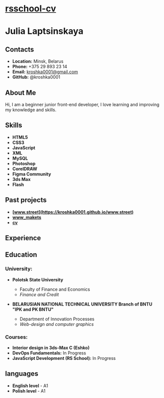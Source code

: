 # __[rsschool-cv](https://kroshka0001.github.io/rsschool-cv/)__

# __Julia Laptsinskaya__

## __Contacts__
- __Location:__ Minsk, Belarus
- __Phone:__ +375 29 893 23 14
- __Email:__ kroshka0001@gmail.com
- __GitHub:__ @kroshka0001

## __About Me__

Hi, I am a beginner junior front-end developer, I love learning and improving my knowledge and skills.

## __Skills__
- __HTML5__
- __CSS3__
- __JavaScript__
- __XML__
- __MySQL__
- __Photoshop__
- __CorelDRAW__
- __Figma Community__
- __3ds Max__
- __Flash__

## __Past projects__
- __[www.street](https://kroshka0001.github.io/www.street)__
- __[www_makets](https://photos.app.goo.gl/T26PkSvmghcUrnPn6)__
- __[cv](https://kroshka0001.github.io/rsschool-cv)__

## __Experience__

## __Education__

### __University:__

- __Polotsk State University__
    - Faculty of Finance and Economics 
	- _Finance and Credit_
	
- __BELARUSIAN NATIONAL TECHNICAL UNIVERSITY Branch of BNTU "IPK and PK BNTU"__
    - Department of Innovation Processes
    - _Web-design and computer graphics_
	
	
### __Courses:__
- __Interior design in 3ds-Max C (Eshko)__
- __DevOps Fundamentals:__ In Progress
- __JavaScript Development (RS School):__ In Progress

## __languages__
- __English level__ - A1
- __Polish level__ - A1

